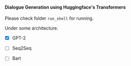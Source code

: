 #### Dialogue Generation using Huggingface's Transformers

Please check folder `run_shell` for running.

Under some architecture.

- [x] GPT-2
- [ ] Seq2Seq
- [ ] Bart


